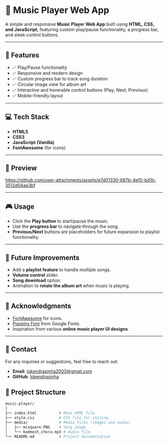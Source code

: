 # 🎵 Music Player Web App  

A simple and responsive **Music Player Web App** built using **HTML, CSS, and JavaScript**, featuring custom play/pause functionality, a progress bar, and sleek control buttons.  

---

## 🚀 Features  

- ✅ Play/Pause functionality  
- ✅ Responsive and modern design  
- ✅ Custom progress bar to track song duration  
- ✅ Circular image view for album art  
- ✅ Interactive and hoverable control buttons (Play, Next, Previous)  
- ✅ Mobile-friendly layout  

---

## 💻 Tech Stack  

- **HTML5**  
- **CSS3**  
- **JavaScript (Vanilla)**  
- **FontAwesome** (for icons)  

---

## 📸 Preview  
https://github.com/user-attachments/assets/e7d01330-687b-4e10-bd1b-3512d04ae3bf

---

## 🎮 Usage  

- Click the **Play button** to start/pause the music.  
- Use the **progress bar** to navigate through the song.  
- **Previous/Next** buttons are placeholders for future expansion to playlist functionality.  

---

## 🔮 Future Improvements  

- Add a **playlist feature** to handle multiple songs.  
- **Volume control** slider.  
- **Song download** option.  
- Animation to **rotate the album art** when music is playing.  
 

---

## 🙏 Acknowledgments  

- [FontAwesome](https://fontawesome.com/) for icons.  
- [Poppins Font](https://fonts.google.com/specimen/Poppins) from Google Fonts.  
- Inspiration from various **online music player UI designs**.  

---

## 📧 Contact  

For any inquiries or suggestions, feel free to reach out:  

- **Email**: lokendrasinha2003@gmail.com  
- **GitHub**: [lokendrasinha](https://github.com/lokendrasinha)  


## 📂 Project Structure  

```bash
music-player/
│
├── index.html          # Main HTML file
├── style.css           # CSS file for styling
├── media/              # Media files (images and audio)
│   ├── mcsquare.PNG    # Song image
│   └── badmosh_chora.mp3 # Audio file
└── README.md           # Project documentation
